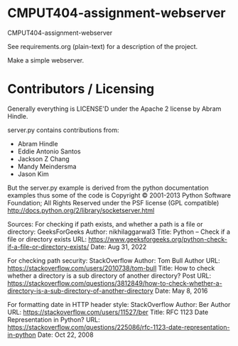 CMPUT404-assignment-webserver
=============================

CMPUT404-assignment-webserver

See requirements.org (plain-text) for a description of the project.

Make a simple webserver.

Contributors / Licensing
========================

Generally everything is LICENSE'D under the Apache 2 license by Abram Hindle.

server.py contains contributions from:

* Abram Hindle
* Eddie Antonio Santos
* Jackson Z Chang
* Mandy Meindersma 
* Jason Kim

But the server.py example is derived from the python documentation
examples thus some of the code is Copyright © 2001-2013 Python
Software Foundation; All Rights Reserved under the PSF license (GPL
compatible) http://docs.python.org/2/library/socketserver.html

Sources:
For checking if path exists, and whether a path is a file or directory:
GeeksForGeeks
Author: nikhilaggarwal3
Title: Python – Check if a file or directory exists
URL: https://www.geeksforgeeks.org/python-check-if-a-file-or-directory-exists/
Date: Aug 31, 2022

For checking path security:
StackOverflow
Author: Tom Bull
Author URL: https://stackoverflow.com/users/2010738/tom-bull
Title: How to check whether a directory is a sub directory of another directory?
Post URL: https://stackoverflow.com/questions/3812849/how-to-check-whether-a-directory-is-a-sub-directory-of-another-directory
Date: May 8, 2016

For formatting date in HTTP header style:
StackOverflow
Author: Ber
Author URL: https://stackoverflow.com/users/11527/ber
Title: RFC 1123 Date Representation in Python?
URL: https://stackoverflow.com/questions/225086/rfc-1123-date-representation-in-python
Date: Oct 22, 2008




